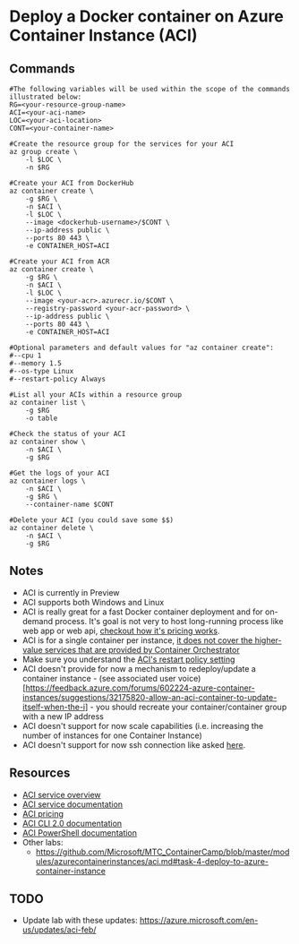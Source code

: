 # Deploy a Docker container on Azure Container Instance (ACI)

## Commands

```
#The following variables will be used within the scope of the commands illustrated below:
RG=<your-resource-group-name>
ACI=<your-aci-name>
LOC=<your-aci-location>
CONT=<your-container-name>

#Create the resource group for the services for your ACI
az group create \
    -l $LOC \
    -n $RG

#Create your ACI from DockerHub
az container create \
    -g $RG \
    -n $ACI \
    -l $LOC \
    --image <dockerhub-username>/$CONT \
    --ip-address public \
    --ports 80 443 \
    -e CONTAINER_HOST=ACI

#Create your ACI from ACR
az container create \
    -g $RG \
    -n $ACI \
    -l $LOC \
    --image <your-acr>.azurecr.io/$CONT \
    --registry-password <your-acr-password> \
    --ip-address public \
    --ports 80 443 \
    -e CONTAINER_HOST=ACI 

#Optional parameters and default values for "az container create":
#--cpu 1
#--memory 1.5
#--os-type Linux
#--restart-policy Always

#List all your ACIs within a resource group
az container list \
    -g $RG
    -o table

#Check the status of your ACI
az container show \
    -n $ACI \
    -g $RG

#Get the logs of your ACI
az container logs \
    -n $ACI \
    -g $RG \
    --container-name $CONT

#Delete your ACI (you could save some $$)
az container delete \
    -n $ACI \
    -g $RG
```

## Notes

- ACI is currently in Preview
- ACI supports both Windows and Linux
- ACI is really great for a fast Docker container deployment and for on-demand process. It's goal is not very to host long-running process like web app or web api, [checkout how it's pricing works](https://azure.microsoft.com/pricing/details/container-instances/).
- ACI is for a single container per instance, [it does not cover the higher-value services that are provided by Container Orchestrator](https://docs.microsoft.com/en-us/azure/container-instances/container-instances-orchestrator-relationship)
- Make sure you understand the [ACI's restart policy setting](https://docs.microsoft.com/en-us/azure/container-instances/container-instances-restart-policy)
- ACI doesn't provide for now a mechanism to redeploy/update a container instance - (see associated user voice)[https://feedback.azure.com/forums/602224-azure-container-instances/suggestions/32175820-allow-an-aci-container-to-update-itself-when-the-i] - you should recreate your container/container group with a new IP address
- ACI doesn't support for now scale capabilities (i.e. increasing the number of instances for one Container Instance)
- ACI doesn't support for now ssh connection like asked [here](https://feedback.azure.com/forums/602224-azure-container-instances/suggestions/32426185-open-shell-to-container).

## Resources

- [ACI service overview](https://azure.microsoft.com/services/container-instances/)
- [ACI service documentation](https://docs.microsoft.com/azure/container-instances/)
- [ACI pricing](https://azure.microsoft.com/pricing/details/container-instances/)
- [ACI CLI 2.0 documentation](https://docs.microsoft.com/cli/azure/container)
- [ACI PowerShell documentation](https://docs.microsoft.com/powershell/module/azurerm.containerinstance/#container_instances)
- Other labs:
  - https://github.com/Microsoft/MTC_ContainerCamp/blob/master/modules/azurecontainerinstances/aci.md#task-4-deploy-to-azure-container-instance

## TODO

- Update lab with these updates: https://azure.microsoft.com/en-us/updates/aci-feb/
